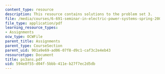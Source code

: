 ```yaml
---
content_type: resource
description: This resource contains solutions to the problem set 3.
file: /media/courses/6-691-seminar-in-electric-power-systems-spring-2006/594e8f55d04f5bbb411eb27f7ec2d5db_ps3ans.pdf
file_type: application/pdf
learning_resource_types:
- Assignments
ocw_type: OCWFile
parent_title: Assignments
parent_type: CourseSection
parent_uid: 901a9e69-ad06-07f8-d9c1-caf3c2e4eb43
resourcetype: Document
title: ps3ans.pdf
uid: 594e8f55-d04f-5bbb-411e-b27f7ec2d5db
---
```

